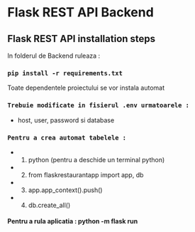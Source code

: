 # Flask REST API Backend


## Flask REST API installation steps

In folderul de Backend ruleaza :

### `pip install -r requirements.txt`

Toate dependentele proiectului se vor instala automat

### `Trebuie modificate in fisierul .env urmatoarele :`

- host, user, password si database

### `Pentru a crea automat tabelele :`

- 1) python  (pentru a deschide un terminal python)

- 2) from flaskrestaurantapp import app, db

- 3) app.app_context().push()

- 4) db.create_all()

#### Pentru a rula aplicatia : python -m flask run




